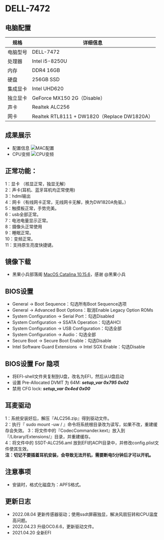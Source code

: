 # DELL-7472
## 电脑配置

| 规格   | 详细信息                                     |
|------|------------------------------------------|
| 电脑型号 | DELL-7472                                |
| 处理器  | Intel i5-8250U                           |
| 内存   | DDR4 16GB                                |
| 硬盘   | 256GB SSD                                |
| 集成显卡 | Intel UHD620                             |
| 独立显卡 | GeForce MX150 2G（Disable）                |
| 声卡   | Realtek ALC256                           |
| 网卡   | Realtek RTL8111 + DW1820（Replace DW1820A） |

## 成果展示
* 配置信息
![MAC配置](https://github.com/haoyaxuan/dell7472/blob/master/images/mac.png)
* CPU变频
![CPU变频](https://github.com/haoyaxuan/dell7472/blob/master/images/power.png)


## 正常功能：
1：显卡 （核显正常，独显无解）  
2：声卡(耳机、蓝牙耳机均正常使用)  
3：hdmi输出  
4：网卡（有线网卡正常，无线网卡无解，换为DW1820A免驱。）  
5：触摸板正常，手势完美。  
6：usb全部正常。  
7：电池电量显示正常。  
8：摄像头正常使用  
9：睡眠正常。  
10：变频正常。  
11：支持原生亮度快捷键。


## 镜像下载
- 黑果小兵部落阁 [MacOS Catalina 10.15.6](https://blog.daliansky.net/macOS-Catalina-10.15.6-19G73-Release-version-with-Clover-5119-original-image-Double-EFI-Version-UEFI-and-MBR.html)，感谢 @黑果小兵


## BIOS设置
* General -> Boot Sequence：勾选所有Boot Sequence选项
* General -> Advanced Boot Options：取消Enable Legacy Option ROMs
* System Configuration -> Serial Port：勾选Disabled
* System Configuration -> SSATA Operation：勾选AHCI
* System Configuration -> USB Configuration：勾选全部
* System Configuration -> Audio：勾选全部
* Secure Boot -> Secure Boot Enable：勾选Disable
* Intel Software Guard Extensions -> Intel SGX Enable：勾选Disable


## BIOS设置 For 隐项
* 将EFI-shell文件夹复制到U盘，改名为EFI，然后从U盘启动
* 设置 Pre-Allocated DVMT 为 64M:
  ***setup_var 0x795 0x02***
* 禁用 CFG lock:
  ***setup_var 0x4ed 0x00***


## 耳麦驱动
1：系统安装好后，解压『ALC256.zip』得到驱动文件。  
2：执行『 sudo mount -uw / 』命令将系统根目录改为读写，如果不改，重建缓存会失效。
3：将文件中的『CodecCommander.kext』放入到『/Library/Extensions/』目录，并重建缓存。  
4：将文件中的 SSDT-ALC256.aml 放到EFI的ACPI目录中，并修改config.plist文件使其生效。  
**注：切记不要插着耳机安装，会导致无法开机，需要断电5分钟后才可以开机。**


## 注意事项
* 安装时，格式化磁盘为：APFS格式。


## 更新日志
- 2022.08.04 更新传感器驱动；使用ssdt屏蔽独显，解决风扇狂转和CPU温度高问题。
- 2022.04.23 升级OC0.6.6，更新驱动文件。
- 2021.04.20 全新EFI
